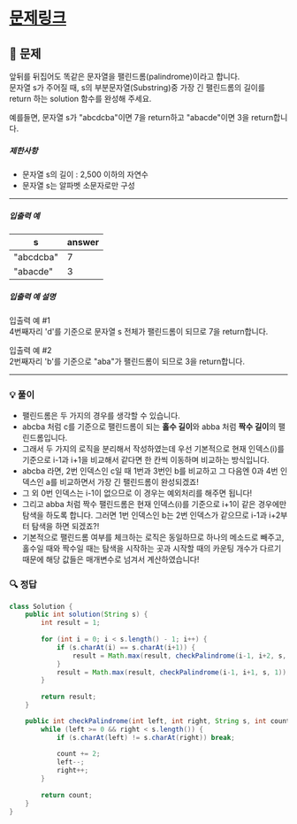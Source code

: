 # [문제링크](https://school.programmers.co.kr/learn/courses/30/lessons/12904)

## 📝 문제

앞뒤를 뒤집어도 똑같은 문자열을 팰린드롬(palindrome)이라고 합니다.  
문자열 s가 주어질 때, s의 부분문자열(Substring)중 가장 긴 팰린드롬의 길이를 return 하는 solution 함수를 완성해 주세요.

예를들면, 문자열 s가 "abcdcba"이면 7을 return하고 "abacde"이면 3을 return합니다.

##### 제한사항

- 문자열 s의 길이 : 2,500 이하의 자연수
- 문자열 s는 알파벳 소문자로만 구성

---

##### 입출력 예

|s|answer|
|---|---|
|"abcdcba"|7|
|"abacde"|3|

##### 입출력 예 설명

입출력 예 #1  
4번째자리 'd'를 기준으로 문자열 s 전체가 팰린드롬이 되므로 7을 return합니다.

입출력 예 #2  
2번째자리 'b'를 기준으로 "aba"가 팰린드롬이 되므로 3을 return합니다.

---

### 💡 풀이

- 팰린드롬은 두 가지의 경우를 생각할 수 있습니다.
- abcba 처럼 c를 기준으로 팰린드롬이 되는 **홀수 길이**와 abba 처럼 **짝수 길이**의 팰린드롬입니다.
- 그래서 두 가지의 로직을 분리해서 작성하였는데 우선 기본적으로 현재 인덱스(i)를 기준으로 i-1과 i+1을 비교해서 같다면 한 칸씩 이동하며 비교하는 방식입니다.
- abcba 라면, 2번 인덱스인 c일 때 1번과 3번인 b를 비교하고 그 다음엔 0과 4번 인덱스인 a를 비교하면서 가장 긴 팰린드롬이 완성되겠죠!
- 그 외 0번 인덱스는 i-1이 없으므로 이 경우는 예외처리를 해주면 됩니다!
- 그리고 abba 처럼 짝수 팰린드롬은 현재 인덱스(i)를 기준으로 i+1이 같은 경우에만 탐색을 하도록 합니다. 그러면 1번 인덱스인 b는 2번 인덱스가 같으므로 i-1과 i+2부터 탐색을 하면 되겠죠?!
- 기본적으로 팰린드롬 여부를 체크하는 로직은 동일하므로 하나의 메소드로 빼주고, 홀수일 때와 짝수일 때는 탐색을 시작하는 곳과 시작할 때의 카운팅 개수가 다르기 때문에 해당 값들은 매개변수로 넘겨서 계산하였습니다!

### 🔍 정답

```java
class Solution {
    public int solution(String s) {
        int result = 1;
        
        for (int i = 0; i < s.length() - 1; i++) {
            if (s.charAt(i) == s.charAt(i+1)) {
                result = Math.max(result, checkPalindrome(i-1, i+2, s, 2));
            }
            result = Math.max(result, checkPalindrome(i-1, i+1, s, 1));
        }
        
        return result;
    }

    public int checkPalindrome(int left, int right, String s, int count) {
        while (left >= 0 && right < s.length()) {
            if (s.charAt(left) != s.charAt(right)) break;
            
            count += 2;
            left--;
            right++;
        }
        
        return count;
    }
}
```